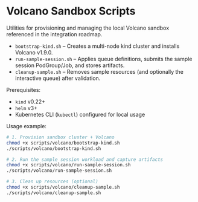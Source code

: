 # Volcano Sandbox Scripts

Utilities for provisioning and managing the local Volcano sandbox referenced in the integration roadmap.

- `bootstrap-kind.sh` – Creates a multi-node kind cluster and installs Volcano v1.9.0.
- `run-sample-session.sh` – Applies queue definitions, submits the sample session PodGroup/Job, and stores artifacts.
- `cleanup-sample.sh` – Removes sample resources (and optionally the interactive queue) after validation.

Prerequisites:
- `kind` v0.22+
- `helm` v3+
- Kubernetes CLI (`kubectl`) configured for local usage

Usage example:

```bash
# 1. Provision sandbox cluster + Volcano
chmod +x scripts/volcano/bootstrap-kind.sh
./scripts/volcano/bootstrap-kind.sh

# 2. Run the sample session workload and capture artifacts
chmod +x scripts/volcano/run-sample-session.sh
./scripts/volcano/run-sample-session.sh

# 3. Clean up resources (optional)
chmod +x scripts/volcano/cleanup-sample.sh
./scripts/volcano/cleanup-sample.sh
```
